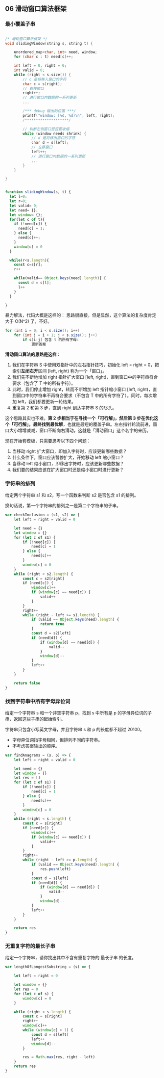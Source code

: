 ## 06 滑动窗口算法框架

### 最小覆盖子串

``` C++

/* 滑动窗口算法框架 */
void slidingWindow(string s, string t) {

    unordered_map<char, int> need, window;
    for (char c : t) need[c]++;

    int left = 0, right = 0;
    int valid = 0; 
    while (right < s.size()) {
        // c 是将移入窗口的字符
        char c = s[right];
        // 右移窗口
        right++;
        // 进行窗口内数据的一系列更新
        ...

        /*** debug 输出的位置 ***/
        printf("window: [%d, %d)\n", left, right);
        /********************/

        // 判断左侧窗口是否要收缩
        while (window needs shrink) {
            // d 是将移出窗口的字符
            char d = s[left];
            // 左移窗口
            left++;
            // 进行窗口内数据的一系列更新
            ...
        }
    }

}

``` 

``` js 

function slidingWindow(s, t) {
  let l=0;
  let r=0;
  let valid= 0;
  let need= {};
  let window= {};
  for(let c of t){
    if (!need[c]) {
      need[c] = 1;
    } else {
      need[c]++;
    }
    window[c] = 0
  }

  while(r<s.length){
    const c=s[r];
    r++

    while(valid== Object.keys(need).length){ {
      const d = s[l];
      l++
    }
  }

}

```

暴力解法，代码大概是这样的：
思路很直接，但是显然，这个算法的复杂度肯定大于 O(N^2) 了，不好。

``` java
for (int i = 0; i < s.size(); i++)
    for (int j = i + 1; j < s.size(); j++)
        if s[i:j] 包含 t 的所有字母:
            更新答案
```

**滑动窗口算法的思路是这样：**

1. 我们在字符串 S 中使用双指针中的左右指针技巧，初始化 left = right = 0，把索引**左闭右开**区间 [left, right) 称为一个「窗口」。
2. 我们先不断地增加 right 指针扩大窗口 [left, right)，直到窗口中的字符串符合要求（包含了 T 中的所有字符）。
3. 此时，我们停止增加 right，转而不断增加 left 指针缩小窗口 [left, right)，直到窗口中的字符串不再符合要求（不包含 T 中的所有字符了）。同时，每次增加 left，我们都要更新一轮结果。
4. 重复第 2 和第 3 步，直到 right 到达字符串 S 的尽头。

这个思路其实也不难，**第 2 步相当于在寻找一个「可行解」，然后第 3 步在优化这个「可行解」，最终找到最优解**，也就是最短的覆盖子串。左右指针轮流前进，窗口大小增增减减，窗口不断向右滑动，这就是「滑动窗口」这个名字的来历。

现在开始套模板，只需要思考以下四个问题：

1. 当移动 right 扩大窗口，即加入字符时，应该更新哪些数据？
2. 什么条件下，窗口应该暂停扩大，开始移动 left 缩小窗口？
3. 当移动 left 缩小窗口，即移出字符时，应该更新哪些数据？
4. 我们要的结果应该在扩大窗口时还是缩小窗口时进行更新？

### 字符串的排列 

给定两个字符串 s1 和 s2，写一个函数来判断 s2 是否包含 s1 的排列。

换句话说，第一个字符串的排列之一是第二个字符串的子串。

``` js
var checkInclusion = (s1, s2) => {
    let left = right = valid = 0

    let need = {}
    let window = {}
    for (let c of s1) {
        if (!need[c]) {
            need[c] = 1
        } else {
            need[c]++
        }
        window[c] = 0
    }
    while (right < s2.length) {
        const c = s2[right]
        if (need[c]) {
            window[c]++
            if (window[c] == need[c]) {
                valid++
            }
        }
        right++
        while (right - left >= s1.length) {
            if (valid == Object.keys(need).length) {
                return true
            }
            const d = s2[left]
            if (need[d]) {
                if (window[d] == need[d]) {
                    valid--
                }
                window[d]--
            }
            left++
        }
    }

    return false
}
```

### 找到字符串中所有字母异位词

给定一个字符串 s 和一个非空字符串 p，找到 s 中所有是 p 的字母异位词的子串，返回这些子串的起始索引。

字符串只包含小写英文字母，并且字符串 s 和 p 的长度都不超过 20100。

* 字母异位词指字母相同，但排列不同的字符串。
* 不考虑答案输出的顺序。

``` js
var findAnagrams = (s, p) => {
    let left = right = valid = 0

    let need = {}
    let window = {}
    let res = []
    for (let c of s1) {
        if (!need[c]) {
            need[c] = 1
        } else {
            need[c]++
        }
        window[c] = 0
    }
    while (right < s.length) {
        const c = s[right]
        if (need[c]) {
            window[c]++
            if (window[c] == need[c]) {
                valid++
            }
        }
        right++
        while (right - left >= p.length) {
            if (valid == Object.keys(need).length) {
                res.push(left)
            }
            const d = s[left]
            if (need[d]) {
                if (window[d] == need[d]) {
                    valid--
                }
                window[d]--
            }
            left++
        }
    }

    return res
}
```

### 无重复字符的最长子串

给定一个字符串，请你找出其中不含有重复字符的 最长子串 的长度。

``` js
var lengthOfLongestSubstring = (s) => {

    let left = right = 0

    let window = {}
    let res = 0
    for (let c of s) {
        window[c] = 0
    }

    while (right < s.length) {
        const c = s[right]
        right++
        window[c]++
        while (window[c] > 1) {
            const d = s[left]
            left++
            window[d]--
        }

        res = Math.max(res, right - left)
    }
    return res
}
```
